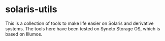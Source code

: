 solaris-utils
=============

This is a collection of tools to make life easier on Solaris and derivative systems.
The tools here have been tested on Syneto Storage OS, which is based on Illumos.


